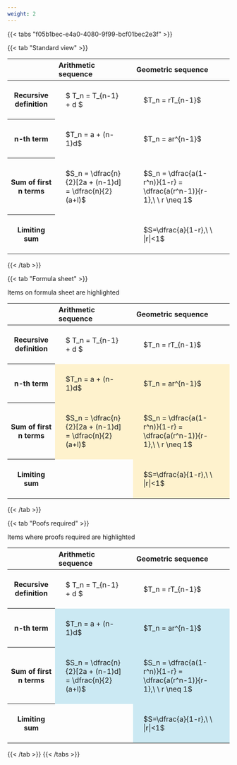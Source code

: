 ```yaml
---
weight: 2
---
```


{{< tabs "f05b1bec-e4a0-4080-9f99-bcf01bec2e3f" >}}

{{< tab "Standard view" >}}

<style type="text/css">
#T_eadd4 th.col_heading {
  text-align: left;
  font-size: 1em;
}
#T_eadd4 td {
  text-align: left;
  font-size: 1em;
  padding: 1.5em;
}
</style>
<table id="T_eadd4">
  <thead>
    <tr>
      <th class="blank level0" >&nbsp;</th>
      <th id="T_eadd4_level0_col0" class="col_heading level0 col0" >Arithmetic sequence</th>
      <th id="T_eadd4_level0_col1" class="col_heading level0 col1" >Geometric sequence</th>
    </tr>
  </thead>
  <tbody>
    <tr>
      <th id="T_eadd4_level0_row0" class="row_heading level0 row0" >Recursive definition</th>
      <td id="T_eadd4_row0_col0" class="data row0 col0" >$ T_n = T_{n-1} + d $</td>
      <td id="T_eadd4_row0_col1" class="data row0 col1" >$T_n = rT_{n-1}$</td>
    </tr>
    <tr>
      <th id="T_eadd4_level0_row1" class="row_heading level0 row1" >n-th term</th>
      <td id="T_eadd4_row1_col0" class="data row1 col0" >$T_n = a + (n-1)d$</td>
      <td id="T_eadd4_row1_col1" class="data row1 col1" >$T_n = ar^{n-1}$</td>
    </tr>
    <tr>
      <th id="T_eadd4_level0_row2" class="row_heading level0 row2" >Sum of first n terms</th>
      <td id="T_eadd4_row2_col0" class="data row2 col0" >$S_n = \dfrac{n}{2}[2a + (n-1)d] = \dfrac{n}{2}(a+l)$</td>
      <td id="T_eadd4_row2_col1" class="data row2 col1" >$S_n = \dfrac{a(1-r^n)}{1-r} = \dfrac{a(r^n-1)}{r-1},\ \  r \neq 1$</td>
    </tr>
    <tr>
      <th id="T_eadd4_level0_row3" class="row_heading level0 row3" >Limiting sum</th>
      <td id="T_eadd4_row3_col0" class="data row3 col0" ></td>
      <td id="T_eadd4_row3_col1" class="data row3 col1" >$S=\dfrac{a}{1-r},\ \ |r|<1$</td>
    </tr>
  </tbody>
</table>
{{< /tab >}}

{{< tab "Formula sheet" >}}

Items on formula sheet are highlighted 
<br>
<style type="text/css">
#T_f19d6 th.col_heading {
  text-align: left;
  font-size: 1em;
}
#T_f19d6 td {
  text-align: left;
  font-size: 1em;
  padding: 1.5em;
}
#T_f19d6_row0_col0, #T_f19d6_row0_col1, #T_f19d6_row3_col0 {
  background-color: rgba(0,0,0,0);
}
#T_f19d6_row1_col0, #T_f19d6_row1_col1, #T_f19d6_row2_col0, #T_f19d6_row2_col1, #T_f19d6_row3_col1 {
  background-color: rgba(255,194,10, 0.2);
}
</style>
<table id="T_f19d6">
  <thead>
    <tr>
      <th class="blank level0" >&nbsp;</th>
      <th id="T_f19d6_level0_col0" class="col_heading level0 col0" >Arithmetic sequence</th>
      <th id="T_f19d6_level0_col1" class="col_heading level0 col1" >Geometric sequence</th>
    </tr>
  </thead>
  <tbody>
    <tr>
      <th id="T_f19d6_level0_row0" class="row_heading level0 row0" >Recursive definition</th>
      <td id="T_f19d6_row0_col0" class="data row0 col0" >$ T_n = T_{n-1} + d $</td>
      <td id="T_f19d6_row0_col1" class="data row0 col1" >$T_n = rT_{n-1}$</td>
    </tr>
    <tr>
      <th id="T_f19d6_level0_row1" class="row_heading level0 row1" >n-th term</th>
      <td id="T_f19d6_row1_col0" class="data row1 col0" >$T_n = a + (n-1)d$</td>
      <td id="T_f19d6_row1_col1" class="data row1 col1" >$T_n = ar^{n-1}$</td>
    </tr>
    <tr>
      <th id="T_f19d6_level0_row2" class="row_heading level0 row2" >Sum of first n terms</th>
      <td id="T_f19d6_row2_col0" class="data row2 col0" >$S_n = \dfrac{n}{2}[2a + (n-1)d] = \dfrac{n}{2}(a+l)$</td>
      <td id="T_f19d6_row2_col1" class="data row2 col1" >$S_n = \dfrac{a(1-r^n)}{1-r} = \dfrac{a(r^n-1)}{r-1},\ \  r \neq 1$</td>
    </tr>
    <tr>
      <th id="T_f19d6_level0_row3" class="row_heading level0 row3" >Limiting sum</th>
      <td id="T_f19d6_row3_col0" class="data row3 col0" ></td>
      <td id="T_f19d6_row3_col1" class="data row3 col1" >$S=\dfrac{a}{1-r},\ \ |r|<1$</td>
    </tr>
  </tbody>
</table>
{{< /tab >}}

{{< tab "Poofs required" >}}

Items where proofs required are highlighted 
<br>
<style type="text/css">
#T_54d03 th.col_heading {
  text-align: left;
  font-size: 1em;
}
#T_54d03 td {
  text-align: left;
  font-size: 1em;
  padding: 1.5em;
}
#T_54d03_row0_col0, #T_54d03_row0_col1, #T_54d03_row3_col0 {
  background-color: rgba(0,0,0,0);
}
#T_54d03_row1_col0, #T_54d03_row1_col1, #T_54d03_row2_col0, #T_54d03_row2_col1, #T_54d03_row3_col1 {
  background-color: rgba(0,150,200, 0.2);
}
</style>
<table id="T_54d03">
  <thead>
    <tr>
      <th class="blank level0" >&nbsp;</th>
      <th id="T_54d03_level0_col0" class="col_heading level0 col0" >Arithmetic sequence</th>
      <th id="T_54d03_level0_col1" class="col_heading level0 col1" >Geometric sequence</th>
    </tr>
  </thead>
  <tbody>
    <tr>
      <th id="T_54d03_level0_row0" class="row_heading level0 row0" >Recursive definition</th>
      <td id="T_54d03_row0_col0" class="data row0 col0" >$ T_n = T_{n-1} + d $</td>
      <td id="T_54d03_row0_col1" class="data row0 col1" >$T_n = rT_{n-1}$</td>
    </tr>
    <tr>
      <th id="T_54d03_level0_row1" class="row_heading level0 row1" >n-th term</th>
      <td id="T_54d03_row1_col0" class="data row1 col0" >$T_n = a + (n-1)d$</td>
      <td id="T_54d03_row1_col1" class="data row1 col1" >$T_n = ar^{n-1}$</td>
    </tr>
    <tr>
      <th id="T_54d03_level0_row2" class="row_heading level0 row2" >Sum of first n terms</th>
      <td id="T_54d03_row2_col0" class="data row2 col0" >$S_n = \dfrac{n}{2}[2a + (n-1)d] = \dfrac{n}{2}(a+l)$</td>
      <td id="T_54d03_row2_col1" class="data row2 col1" >$S_n = \dfrac{a(1-r^n)}{1-r} = \dfrac{a(r^n-1)}{r-1},\ \  r \neq 1$</td>
    </tr>
    <tr>
      <th id="T_54d03_level0_row3" class="row_heading level0 row3" >Limiting sum</th>
      <td id="T_54d03_row3_col0" class="data row3 col0" ></td>
      <td id="T_54d03_row3_col1" class="data row3 col1" >$S=\dfrac{a}{1-r},\ \ |r|<1$</td>
    </tr>
  </tbody>
</table>
{{< /tab >}}
{{< /tabs >}}